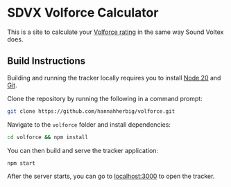 # SDVX Volforce Calculator

This is a site to calculate your [Volforce rating](https://bemaniwiki.com/index.php?SOUND+VOLTEX+EXCEED+GEAR/VOLFORCE) in the same way Sound Voltex does.

## Build Instructions

Building and running the tracker locally requires you to install [Node 20](https://nodejs.org/en/download/) and [Git](https://git-scm.com/downloads).

Clone the repository by running the following in a command prompt:

```bash
git clone https://github.com/hannahherbig/volforce.git
```

Navigate to the `volforce` folder and install dependencies:

```bash
cd volforce && npm install
```

You can then build and serve the tracker application:

```bash
npm start
```

After the server starts, you can go to [localhost:3000](http://localhost:3000/) to open the tracker.
